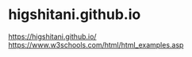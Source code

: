 # higshitani.github.io
https://higshitani.github.io/
https://www.w3schools.com/html/html_examples.asp